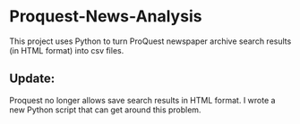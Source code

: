# Proquest-News-Analysis

This project uses Python to turn ProQuest newspaper archive search results (in HTML format) into csv files. 

## Update: 
Proquest no longer allows save search results in HTML format. I wrote a new Python script that can get around this problem.
